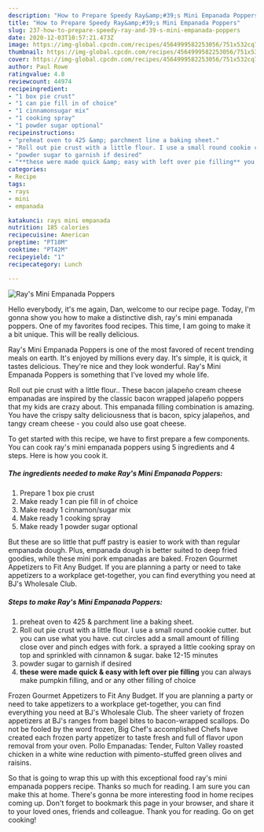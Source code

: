 ```yaml
---
description: "How to Prepare Speedy Ray&amp;#39;s Mini Empanada Poppers"
title: "How to Prepare Speedy Ray&amp;#39;s Mini Empanada Poppers"
slug: 237-how-to-prepare-speedy-ray-and-39-s-mini-empanada-poppers
date: 2020-12-03T10:57:21.473Z
image: https://img-global.cpcdn.com/recipes/4564999582253056/751x532cq70/rays-mini-empanada-poppers-recipe-main-photo.jpg
thumbnail: https://img-global.cpcdn.com/recipes/4564999582253056/751x532cq70/rays-mini-empanada-poppers-recipe-main-photo.jpg
cover: https://img-global.cpcdn.com/recipes/4564999582253056/751x532cq70/rays-mini-empanada-poppers-recipe-main-photo.jpg
author: Paul Rowe
ratingvalue: 4.8
reviewcount: 44974
recipeingredient:
- "1 box pie crust"
- "1 can pie fill in of choice"
- "1 cinnamonsugar mix"
- "1 cooking spray"
- "1 powder sugar optional"
recipeinstructions:
- "preheat oven to 425 &amp; parchment line a baking sheet."
- "Roll out pie crust with a little flour. I use a small round cookie cutter. but you can use what you have. cut circles add a small amount of filling close over and pinch edges with fork. a sprayed a little cooking spray on top and sprinkled with cinnamon &amp; sugar. bake 12-15 minutes"
- "powder sugar to garnish if desired"
- "**these were made quick &amp; easy with left over pie filling** you can always make pumpkin filling, and or any other filling of choice"
categories:
- Recipe
tags:
- rays
- mini
- empanada

katakunci: rays mini empanada 
nutrition: 185 calories
recipecuisine: American
preptime: "PT18M"
cooktime: "PT42M"
recipeyield: "1"
recipecategory: Lunch

---
```



![Ray&#39;s Mini Empanada Poppers](https://img-global.cpcdn.com/recipes/4564999582253056/751x532cq70/rays-mini-empanada-poppers-recipe-main-photo.jpg)

Hello everybody, it's me again, Dan, welcome to our recipe page. Today, I'm gonna show you how to make a distinctive dish, ray&#39;s mini empanada poppers. One of my favorites food recipes. This time, I am going to make it a bit unique. This will be really delicious.

Ray&#39;s Mini Empanada Poppers is one of the most favored of recent trending meals on earth. It's enjoyed by millions every day. It's simple, it is quick, it tastes delicious. They're nice and they look wonderful. Ray&#39;s Mini Empanada Poppers is something that I've loved my whole life.

Roll out pie crust with a little flour.. These bacon jalapeño cream cheese empanadas are inspired by the classic bacon wrapped jalapeño poppers that my kids are crazy about. This empanada filling combination is amazing. You have the crispy salty deliciousness that is bacon, spicy jalapeños, and tangy cream cheese - you could also use goat cheese.


To get started with this recipe, we have to first prepare a few components. You can cook ray&#39;s mini empanada poppers using 5 ingredients and 4 steps. Here is how you cook it.

<!--inarticleads1-->

##### The ingredients needed to make Ray&#39;s Mini Empanada Poppers:

1. Prepare 1 box pie crust
1. Make ready 1 can pie fill in of choice
1. Make ready 1 cinnamon/sugar mix
1. Make ready 1 cooking spray
1. Make ready 1 powder sugar optional


But these are so little that puff pastry is easier to work with than regular empanada dough. Plus, empanada dough is better suited to deep fried goodies, while these mini pork empanadas are baked. Frozen Gourmet Appetizers to Fit Any Budget. If you are planning a party or need to take appetizers to a workplace get-together, you can find everything you need at BJ&#39;s Wholesale Club. 

<!--inarticleads2-->

##### Steps to make Ray&#39;s Mini Empanada Poppers:

1. preheat oven to 425 &amp; parchment line a baking sheet.
1. Roll out pie crust with a little flour. I use a small round cookie cutter. but you can use what you have. cut circles add a small amount of filling close over and pinch edges with fork. a sprayed a little cooking spray on top and sprinkled with cinnamon &amp; sugar. bake 12-15 minutes
1. powder sugar to garnish if desired
1. **these were made quick &amp; easy with left over pie filling** you can always make pumpkin filling, and or any other filling of choice


Frozen Gourmet Appetizers to Fit Any Budget. If you are planning a party or need to take appetizers to a workplace get-together, you can find everything you need at BJ&#39;s Wholesale Club. The sheer variety of frozen appetizers at BJ&#39;s ranges from bagel bites to bacon-wrapped scallops. Do not be fooled by the word frozen, Big Chef&#39;s accomplished Chefs have created each frozen party appetizer to taste fresh and full of flavor upon removal from your oven. Pollo Empanadas: Tender, Fulton Valley roasted chicken in a white wine reduction with pimento-stuffed green olives and raisins. 

So that is going to wrap this up with this exceptional food ray&#39;s mini empanada poppers recipe. Thanks so much for reading. I am sure you can make this at home. There's gonna be more interesting food in home recipes coming up. Don't forget to bookmark this page in your browser, and share it to your loved ones, friends and colleague. Thank you for reading. Go on get cooking!
